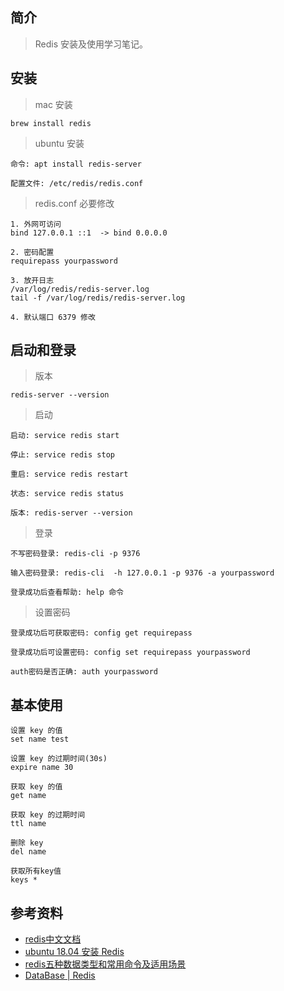 ## 简介

> Redis 安装及使用学习笔记。

## 安装

> mac 安装

```text
brew install redis
```

> ubuntu 安装

```text
命令: apt install redis-server

配置文件: /etc/redis/redis.conf
```

> redis.conf 必要修改

```text
1. 外网可访问
bind 127.0.0.1 ::1  -> bind 0.0.0.0

2. 密码配置
requirepass yourpassword

3. 放开日志
/var/log/redis/redis-server.log
tail -f /var/log/redis/redis-server.log

4. 默认端口 6379 修改
```

## 启动和登录

> 版本

```text
redis-server --version
```

> 启动

```text
启动: service redis start

停止: service redis stop

重启: service redis restart

状态: service redis status

版本: redis-server --version
```

> 登录

```text
不写密码登录: redis-cli -p 9376

输入密码登录: redis-cli  -h 127.0.0.1 -p 9376 -a yourpassword

登录成功后查看帮助: help 命令
```

> 设置密码

```text
登录成功后可获取密码: config get requirepass

登录成功后可设置密码: config set requirepass yourpassword

auth密码是否正确: auth yourpassword
```

## 基本使用

```text
设置 key 的值
set name test

设置 key 的过期时间(30s)
expire name 30

获取 key 的值
get name

获取 key 的过期时间
ttl name 

删除 key
del name

获取所有key值
keys *
```

## 参考资料

- [redis中文文档](http://www.redis.cn/documentation.html)
- [ubuntu 18.04 安装 Redis](https://wangxin1248.github.io/linux/2018/07/ubuntu18.04-install-redis.html)
- [redis五种数据类型和常用命令及适用场景](https://www.cnblogs.com/ryanlamp/p/9689682.html)
- [DataBase | Redis](https://www.bookstack.cn/read/Nodejs-Roadmap/redis.md)
